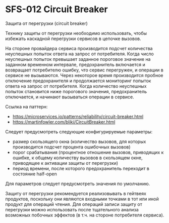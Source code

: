 # SFS-012 Circuit Breaker

Защита от перегрузки (circuit breaker)

Технику защиты от перегрузки необходимо использовать, чтобы избежать каскадной перегрузки сервисов в цепочке вызовов.

На стороне провайдера сервиса производится подсчет количества неуспешных попыток ответа на запрос от потребителя. Когда число неуспешных попыток превышает заданное пороговое значение на заданном временном интервале, предохранитель включается и возвращает потребителю ошибку, что сервис перегружен, и операции в сервисе не вызываются. Через некоторое время производится пробное отключение предохранителя и продолжается мониторинг попыток ответа на запрос от потребителя. Когда количество неуспешных попыток становится ниже порогового значения, предохранитель отключается, и начинают вызываться операции в сервисе.

Ссылка на паттерн: 
* https://microservices.io/patterns/reliability/circuit-breaker.html
* https://martinfowler.com/bliki/CircuitBreaker.html

Следует предусмотреть следующие конфигурируемые параметры:
* размер скользящего окна (количество вызовов, для которых производится подсчет процента ошибочных вызовов)
* порог срабатывания (процентное отношение вызовов, приводящих к ошибке, к общему количеству вызовов в скользящем окне, приводящее к активации защиты от перегрузки)
* период времени, после которого предохранитель переходит в состояние half-open

Для параметров следует предусмотреть значения по умолчанию.

Защиту от перегрузки рекомендуется реализовывать в гейтвеях продуктов, поскольку они являются входными точками в тот или иной продукт для операций чтения. Для операций записи защиту от перегрузки можно использовать после тщательного анализа возможных побочных эффектов (в т.ч. на стороне потребителя сервиса).
